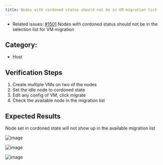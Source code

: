 ```yaml
---
title: Nodes with cordoned status should not be in VM migration list
---
```


* Related issues: [#1501](https://github.com/harvester/harvester/issues/1501) Nodes with cordoned status should not be in the selection list for VM migration

## Category: 
* Host

## Verification Steps
1. Create multiple VMs on two of the nodes
1. Set the idle node to cordoned state 
1. Edit any config of VM, click migrate
1. Check the available node in the migration list 

## Expected Results
Node set in cordoned state will not show up in the available migration list 

![image](https://user-images.githubusercontent.com/29251855/140716353-de5beb61-47c9-42bc-b553-21082f79267f.png)

![image](https://user-images.githubusercontent.com/29251855/140715919-4e8794b6-105a-4a95-b177-1d7b0484ac08.png)

![image](https://user-images.githubusercontent.com/29251855/140716077-4a61ecb1-e167-41a1-aa0b-ccc59814ff0a.png)

